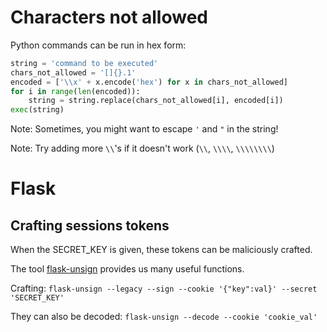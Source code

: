# Characters not allowed
Python commands can be run in hex form:
```python
string = 'command to be executed'
chars_not_allowed = '[]{}.1'
encoded = ['\\x' + x.encode('hex') for x in chars_not_allowed]
for i in range(len(encoded)):
    string = string.replace(chars_not_allowed[i], encoded[i])
exec(string)
```
Note: Sometimes, you might want to escape `'` and `"` in the string!

Note: Try adding more `\\`'s if it doesn't work (`\\`, `\\\\`, `\\\\\\\\`)

# Flask
## Crafting sessions tokens
When the SECRET_KEY is given, these tokens can be maliciously crafted.

The tool [flask-unsign](https://github.com/Paradoxis/Flask-Unsign) provides us many useful functions.

Crafting: `flask-unsign --legacy --sign --cookie '{"key":val}' --secret 'SECRET_KEY'`

They can also be decoded: `flask-unsign --decode --cookie 'cookie_val'`
